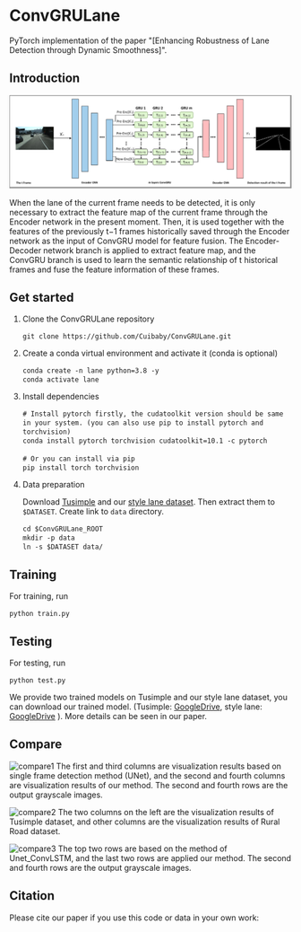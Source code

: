 # ConvGRULane

PyTorch implementation of the paper "[Enhancing Robustness of Lane Detection through Dynamic Smoothness]".


## Introduction
![network](network.PNG "network")

When the lane of the current frame needs to be
detected, it is only necessary to extract the feature map of the current frame through the Encoder network
in the present moment. Then, it is used together with the features of the previously t−1 frames historically
saved through the Encoder network as the input of ConvGRU model for feature fusion. The Encoder-Decoder
network branch is applied to extract feature map, and the ConvGRU branch is used to learn the semantic
relationship of t historical frames and fuse the feature information of these frames.

## Get started
1. Clone the ConvGRULane repository
    ```
    git clone https://github.com/Cuibaby/ConvGRULane.git
    ```

2. Create a conda virtual environment and activate it (conda is optional)

    ```Shell
    conda create -n lane python=3.8 -y
    conda activate lane
    ```

3. Install dependencies

    ```Shell
    # Install pytorch firstly, the cudatoolkit version should be same in your system. (you can also use pip to install pytorch and torchvision)
    conda install pytorch torchvision cudatoolkit=10.1 -c pytorch

    # Or you can install via pip
    pip install torch torchvision

4. Data preparation

    Download [Tusimple](https://github.com/TuSimple/tusimple-benchmark/issues/3) and our [style lane dataset](https://drive.google.com/drive/folders/1cKwcCPHVDeOyN1Zbt57qzWkQ6yZUPIgo). Then extract them to  `$DATASET`. Create link to `data` directory.
    
    ```Shell
    cd $ConvGRULane_ROOT
    mkdir -p data
    ln -s $DATASET data/
    ```
## Training

For training, run

```Shell
python train.py 
```

## Testing
For testing, run
```Shell
python test.py 
```
We provide two trained models on Tusimple and our style lane dataset, you can download our trained model. (Tusimple: [GoogleDrive](https://drive.google.com/drive/folders/1FNKCscZusiRSFvXlCFTEZOp9YnlQbrXM),
style lane: [GoogleDrive](https://drive.google.com/drive/folders/1FNKCscZusiRSFvXlCFTEZOp9YnlQbrXM)
). More details can be seen in our paper.

## Compare
![compare1](resluts/compare1.png "compare1")
The first and third columns are visualization results based on single
frame detection method (UNet), and the second and fourth columns are visualization results of our method.
The second and fourth rows are the output grayscale images.

![compare2](resluts/compare2.png "compare2")
The two columns on the left are
the visualization results of Tusimple dataset, and other columns are the visualization results of Rural Road
dataset.

![compare3](resluts/compare3.png "compare3")
The top two rows are based on the method of Unet_ConvLSTM, and the
last two rows are applied our method. The second and fourth rows are the output grayscale images.


## Citation
Please cite our paper if you use this code or data in your own work:

```BibTeX
```
